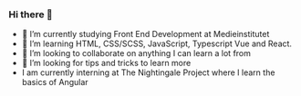 ### Hi there 👋

<!--
**annkar73/annkar73** is a ✨ _special_ ✨ repository because its `README.md` (this file) appears on your GitHub profile.
-->


- 🔭 I’m currently studying Front End Development at Medieinstitutet
- 🌱 I’m learning HTML, CSS/SCSS, JavaScript, Typescript Vue and React. 
- 👯 I’m looking to collaborate on anything I can learn a lot from
- 🤔 I’m looking for tips and tricks to learn more
- I am currently interning at The Nightingale Project where I learn the basics of Angular


